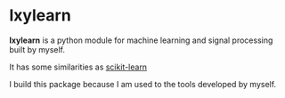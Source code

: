 # lxylearn
**lxylearn** is a python module for machine learning and signal processing built by myself. 

It has some similarities as [scikit-learn](https://scikit-learn.org/)

I build this package because I am used to the tools developed by myself.